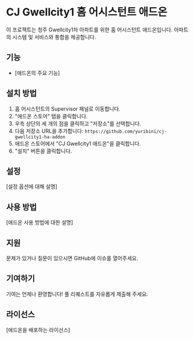 # CJ Gwellcity1 홈 어시스턴트 애드온

이 프로젝트는 청주 Gwellcity1차 아파트를 위한 홈 어시스턴트 애드온입니다. 아파트의 시스템 및 서비스와 통합을 제공합니다.

## 기능

- [애드온의 주요 기능]

## 설치 방법

1. 홈 어시스턴트의 Supervisor 패널로 이동합니다.
2. "애드온 스토어" 탭을 클릭합니다.
3. 우측 상단의 세 개의 점을 클릭하고 "저장소"를 선택합니다.
4. 다음 저장소 URL을 추가합니다: `https://github.com/yuribini/cj-gwellcity1-ha-addon`
5. 애드온 스토어에서 "CJ Gwellcity1 애드온"을 클릭합니다.
6. "설치" 버튼을 클릭합니다.

## 설정

[설정 옵션에 대해 설명]

## 사용 방법

[애드온 사용 방법에 대한 설명]

## 지원

문제가 있거나 질문이 있으시면 GitHub에 이슈를 열어주세요.

## 기여하기

기여는 언제나 환영합니다! 풀 리퀘스트를 자유롭게 제출해 주세요.

## 라이선스

[애드온을 배포하는 라이선스]
